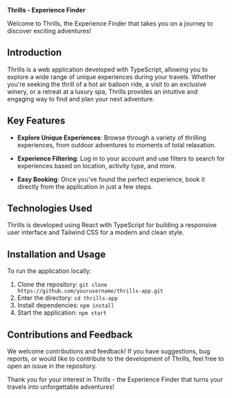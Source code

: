 **Thrills - Experience Finder**

Welcome to Thrills, the Experience Finder that takes you on a journey to discover exciting adventures!

## Introduction

Thrills is a web application developed with TypeScript, allowing you to explore a wide range of unique experiences during your travels. Whether you're seeking the thrill of a hot air balloon ride, a visit to an exclusive winery, or a retreat at a luxury spa, Thrills provides an intuitive and engaging way to find and plan your next adventure.

## Key Features

- **Explore Unique Experiences**: Browse through a variety of thrilling experiences, from outdoor adventures to moments of total relaxation.

- **Experience Filtering**: Log in to your account and use filters to search for experiences based on location, activity type, and more.

- **Easy Booking**: Once you've found the perfect experience, book it directly from the application in just a few steps.

## Technologies Used

Thrills is developed using React with TypeScript for building a responsive user interface and Tailwind CSS for a modern and clean style.

## Installation and Usage

To run the application locally:

1. Clone the repository: `git clone https://github.com/yourusername/thrills-app.git`
2. Enter the directory: `cd thrills-app`
3. Install dependencies: `npm install`
4. Start the application: `npm start`

## Contributions and Feedback

We welcome contributions and feedback! If you have suggestions, bug reports, or would like to contribute to the development of Thrills, feel free to open an issue in the repository.

Thank you for your interest in Thrills - the Experience Finder that turns your travels into unforgettable adventures!
